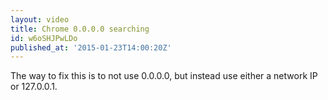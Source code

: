 ```yaml
---
layout: video
title: Chrome 0.0.0.0 searching
id: w6oSHJPwLDo
published_at: '2015-01-23T14:00:20Z'
---
```

The way to fix this is to not use 0.0.0.0, but instead use either a network IP or 127.0.0.1. 
